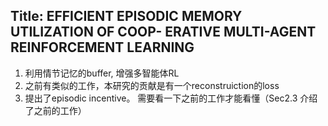 ## Title: EFFICIENT EPISODIC MEMORY UTILIZATION OF COOP- ERATIVE MULTI-AGENT REINFORCEMENT LEARNING
1. 利用情节记忆的buffer, 增强多智能体RL
2. 之前有类似的工作，本研究的贡献是有一个reconstruiction的loss
3. 提出了episodic incentive。 需要看一下之前的工作才能看懂（Sec2.3 介绍了之前的工作） 